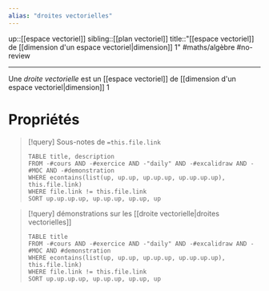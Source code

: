 ```yaml
---
alias: "droites vectorielles"
---
```

up::[[espace vectoriel]]
sibling::[[plan vectoriel]]
title::"[[espace vectoriel]] de [[dimension d'un espace vectoriel|dimension]] 1"
#maths/algèbre #no-review

----
Une _droite vectorielle_ est un [[espace vectoriel]] de [[dimension d'un espace vectoriel|dimension]] 1


# Propriétés

> [!query] Sous-notes de `=this.file.link`
> ```dataview
> TABLE title, description
> FROM -#cours AND -#exercice AND -"daily" AND -#excalidraw AND -#MOC AND -#demonstration
> WHERE econtains(list(up, up.up, up.up.up, up.up.up.up), this.file.link)
> WHERE file.link != this.file.link
> SORT up.up.up.up, up.up.up, up.up, up
> ```


> [!query] démonstrations sur les [[droite vectorielle|droites vectorielles]]
> ```dataview
> TABLE title
> FROM -#cours AND -#exercice AND -"daily" AND -#excalidraw AND -#MOC AND #demonstration
> WHERE econtains(list(up, up.up, up.up.up, up.up.up.up), this.file.link)
> WHERE file.link != this.file.link
> SORT up.up.up.up, up.up.up, up.up, up
> ```

